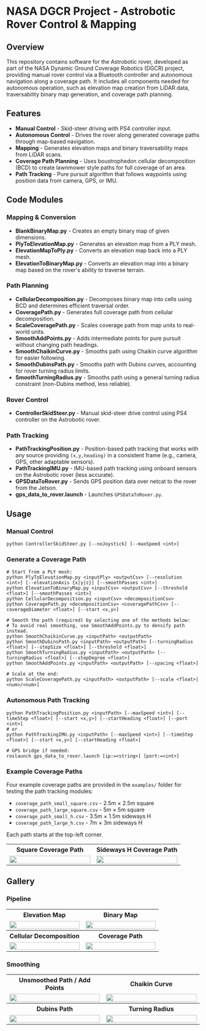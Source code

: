# NASA DGCR Project - Astrobotic Rover Control & Mapping

## Overview
This repository contains software for the Astrobotic rover, developed as part of the NASA Dynamic Ground Coverage Robotics (DGCR) project, providing manual rover control via a Bluetooth controller and autonomous navigation along a coverage path. It includes all components needed for autonomous operation, such as elevation map creation from LiDAR data, traversability binary map generation, and coverage path planning.

## Features
- **Manual Control** - Skid-steer driving with PS4 controller input.
- **Autonomous Control** - Drives the rover along generated coverage paths through map-based navigation.
- **Mapping** - Generates elevation maps and binary traversability maps from LiDAR scans.
- **Coverage Path Planning** - Uses boustrophedon cellular decomposition (BCD) to create lawnmower style paths for full coverage of an area.
- **Path Tracking** - Pure pursuit algorithm that follows waypoints using position data from camera, GPS, or IMU.

## Code Modules
### Mapping & Conversion
- **BlankBinaryMap.py** - Creates an empty binary map of given dimensions.
- **PlyToElevationMap.py** - Generates an elevation map from a PLY mesh.
- **ElevationMapToPly.py** - Converts an elevation map back into a PLY mesh.
- **ElevationToBinaryMap.py** - Converts an elevation map into a binary map based on the rover's ability to traverse terrain.

### Path Planning
- **CellularDecomposition.py** - Decomposes binary map into cells using BCD and determines efficient traversal order.
- **CoveragePath.py** - Generates full coverage path from cellular decomposition.
- **ScaleCoveragePath.py** - Scales coverage path from map units to real-world units.
- **SmoothAddPoints.py** - Adds intermediate points for pure pursuit without changing path headings.
- **SmoothChaikinCurve.py** - Smooths path using Chaikin curve algorithm for easier following.
- **SmoothDubinsPath.py** - Smooths path with Dubins curves, accounting for rover turning radius limits.
- **SmoothTurningRadius.py** - Smooths path using a general turning radius constraint (non-Dubins method, less reliable).

### Rover Control
- **ControllerSkidSteer.py** - Manual skid-steer drive control using PS4 controller on the Astrobotic rover.

### Path Tracking
- **PathTrackingPosition.py** - Position-based path tracking that works with any source providing `(x,y,heading)` in a consistent frame (e.g., camera, GPS, other adaptable sensors).
- **PathTrackingIMU.py** - IMU-based path tracking using onboard sensors on the Astrobotic rover (less accurate).
- **GPSDataToRover.py** - Sends GPS position data over netcat to the rover from the Jetson.
- **gps_data_to_rover.launch** - Launches `GPSDataToRover.py`.

## Usage
### Manual Control
```
python ControllerSkidSteer.py [--noJoystick] [--maxSpeed <int>]
```

### Generate a Coverage Path
```
# Start from a PLY mesh:
python PlyToElevationMap.py <inputPly> <outputCsv> [--resolution <int>] [--elevationAxis {x|y|z}] [--smoothPasses <int>]
python ElevationToBinaryMap.py <inputCsv> <outputCsv> [--threshold <float>] [--smoothPasses <int>]
python CellularDecomposition.py <inputCsv> <decompositionCsv>
python CoveragePath.py <decompositionCsv> <coveragePathCsv> [--coverageDiameter <float>] [--start <x,y>]

# Smooth the path (required) by selecting one of the methods below:
# To avoid real smoothing, use SmoothAddPoints.py to densify path instead.
python SmoothChaikinCurve.py <inputPath> <outputPath>
python SmoothDubinsPath.py <inputPath> <outputPath> [--turningRadius <float>] [--stepSize <float>] [--threshold <float>]
python SmoothTurningRadius.py <inputPath> <outputPath> [--turningRadius <float>] [--stepDegree <float>]
python SmoothAddPoints.py <inputPath> <outputPath> [--spacing <float>]

# Scale at the end:
python ScaleCoveragePath.py <inputPath> <outputPath> [--scale <float>|<num>/<num>]
```

### Autonomous Path Tracking
```
python PathTrackingPosition.py <inputPath> [--maxSpeed <int>] [--timeStep <float>] [--start <x,y>] [--startHeading <float>] [--port <int>]
# or
python PathTrackingIMU.py <inputPath> [--maxSpeed <int>] [--timeStep <float>] [--start <x,y>] [--startHeading <float>]

# GPS bridge if needed:
roslaunch gps_data_to_rover.launch [ip:=<string>] [port:=<int>]
```

### Example Coverage Paths
Four example coverage paths are provided in the `examples/` folder for testing the path tracking modules:
- `coverage_path_small_square.csv` - 2.5m × 2.5m square
- `coverage_path_large_square.csv` - 5m × 5m square
- `coverage_path_small_h.csv` - 3.5m × 1.5m sideways H
- `coverage_path_large_h.csv` - 7m × 3m sideways H

Each path starts at the top-left corner.

<table>
  <tr>
    <th align="center">Square Coverage Path</th>
    <th align="center">Sideways H Coverage Path</th>
  </tr>
  <tr>
    <td width="50%" align="center">
      <img src="assets/example_coverage_path_square.png" width="100%"/>
    </td>
    <td width="50%" align="center">
      <img src="assets/example_coverage_path_h.png" width="100%"/>
    </td>
  </tr>
</table>

## Gallery
### Pipeline
<table>
  <tr>
    <th align="center">Elevation Map</th>
    <th align="center">Binary Map</th>
  </tr>
  <tr>
    <td width="50%" align="center">
      <img src="assets/elevation_map.png" width="100%"/>
    </td>
    <td width="50%" align="center">
      <img src="assets/binary_map.png" width="100%"/>
    </td>
  </tr>
  <tr>
    <th align="center">Cellular Decomposition</th>
    <th align="center">Coverage Path</th>
  </tr>
  <tr>
    <td width="50%" align="center">
      <img src="assets/cellular_decomposition.png" width="100%"/>
    </td>
    <td width="50%" align="center">
      <img src="assets/coverage_path.png" width="100%"/>
    </td>
  </tr>
</table>

### Smoothing
<table>
  <tr>
    <th align="center">Unsmoothed Path / Add Points</th>
    <th align="center">Chaikin Curve</th>
  </tr>
  <tr>
    <td width="50%" align="center">
      <img src="assets/smooth_unsmoothed_path.png" width="100%"/>
    </td>
    <td width="50%" align="center">
      <img src="assets/smooth_chaikin_curve.png" width="100%"/>
    </td>
  </tr>
  <tr>
    <th align="center">Dubins Path</th>
    <th align="center">Turning Radius</th>
  </tr>
  <tr>
    <td width="50%" align="center">
      <img src="assets/smooth_dubins_path.png" width="100%"/>
    </td>
    <td width="50%" align="center">
      <img src="assets/smooth_turning_radius.png" width="100%"/>
    </td>
  </tr>
</table>
</table>
